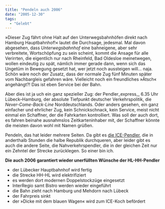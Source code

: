 ```yaml
---
title: "Pendeln auch 2006"
date: "2005-12-30"
tags:
  - "Gelebt"
---
```


»Dieser Zug fährt ohne Halt auf den Unterwegsbahnhöfen direkt nach Hamburg Hauptbahnhof!« lautet die Durchsage, jedesmal. Mal davon abgesehen, dass _Unterwegsbahnhof_ eine bahneigene, aber sehr verbreitete, Wortschöpfung zu sein scheint, kommt die Ansage für alle Verirrten, die eigentlich nur nach Rheinfeld, Bad Oldesloe meinetwegen, wollen eindeutig zu spät, nämlich immer gerade dann, wenn sich das Ungetüm in Bewegung gesetzt hat, wer jetzt noch aussteigen will... naja. Schön wäre noch der Zusatz, dass der normale Zug fünf Minuten später vom Nachbargleis gefahren wäre. Vielleicht noch ein freundliches »Ätsch« angehängt?! Das ist eben Service bei der Bahn.

Aber dies ist ja uch ein ganz spezieller Zug: der Pendler_express_, 6.35 Uhr Lübeck–Hamburg, der absolute Tiefpunkt deutscher Verkehrspolitik, die _Never-Come-Back-Line_ Norddeutschlands. Oder anders gesehen, ein ganz einfacher und ehrlicher Zug, kein Schnickschnack, kein Service, meist nicht einmal ein Schaffner, der die Fahrkarten kontrolliert. Was soll der auch dort, es fahren beinahe ausnahmslos Zeitkarteninhaber mit, der Schaffner könnte die meisten davon wohl mit Namen grüßen.

Pendeln, das hat leider mehrere Seiten. Da gibt es [die ICE-Pendler](http://www.zeit.de/2006/01/Pendler_49 "Die ZEIT 01/2006: Wir Pendler"), die in anderthalb Stunden die halbe Republik durchqueren, aber leider gibt es auch die andere Seite, die Nahverkehrspendler, die in der gleichen Zeit nur ein Zehntel der Strecke zurücklegen. So einer bin ich.

**Die auch 2006 garantiert wieder unerfüllten Wünsche der HL-HH-Pendler**

- der Lübecker Hauptbahnhof wird fertig
- die Strecke HH-HL wird elektrifiziert
- es werden dort modernen Doppelstockzüge eingesetzt
- InterRegio samt Bistro werden wieder eingeführt
- die Bahn zieht nach Hamburg und Mehdorn nach Lübeck
- der Fahrpreis sinkt
- der »Dicke mit dem blauen Wagen« wird zum ICE-Koch befördert
